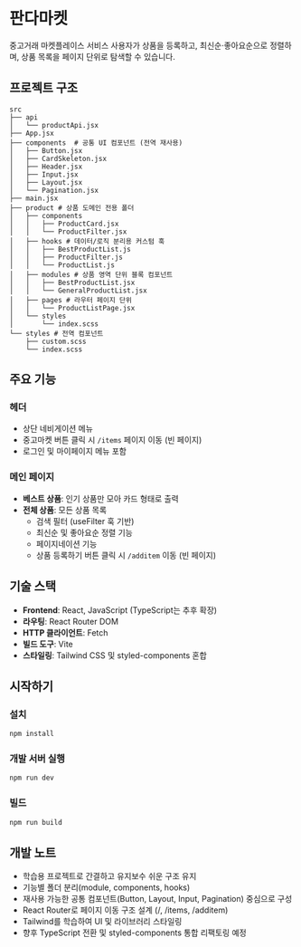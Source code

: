 # 판다마켓
중고거래 마켓플레이스 서비스
사용자가 상품을 등록하고, 최신순·좋아요순으로 정렬하며, 상품 목록을 페이지 단위로 탐색할 수 있습니다.

## 프로젝트 구조
```
src
├── api 
│   └── productApi.jsx
├── App.jsx 
├── components  # 공통 UI 컴포넌트 (전역 재사용)
│   ├── Button.jsx
│   ├── CardSkeleton.jsx
│   ├── Header.jsx
│   ├── Input.jsx
│   ├── Layout.jsx
│   └── Pagination.jsx
├── main.jsx
├── product # 상품 도메인 전용 폴더
│   ├── components 
│   │   ├── ProductCard.jsx
│   │   └── ProductFilter.jsx
│   ├── hooks # 데이터/로직 분리용 커스텀 훅
│   │   ├── BestProductList.js
│   │   ├── ProductFilter.js
│   │   └── ProductList.js
│   ├── modules # 상품 영역 단위 블록 컴포넌트
│   │   ├── BestProductList.jsx
│   │   └── GeneralProductList.jsx
│   ├── pages # 라우터 페이지 단위
│   │   └── ProductListPage.jsx
│   └── styles
│       └── index.scss
└── styles # 전역 컴포넌트
    ├── custom.scss
    └── index.scss
```

## 주요 기능

### 헤더
- 상단 네비게이션 메뉴
- 중고마켓 버튼 클릭 시 `/items` 페이지 이동 (빈 페이지)
- 로그인 및 마이페이지 메뉴 포함

### 메인 페이지
- **베스트 상품**: 인기 상품만 모아 카드 형태로 출력
- **전체 상품**: 모든 상품 목록
  - 검색 필터 (useFilter 훅 기반)
  - 최신순 및 좋아요순 정렬 기능
  - 페이지네이션 기능
  - 상품 등록하기 버튼 클릭 시 `/additem` 이동 (빈 페이지)

## 기술 스택
- **Frontend**: React, JavaScript (TypeScript는 추후 확장)
- **라우팅**: React Router DOM
- **HTTP 클라이언트**: Fetch
- **빌드 도구**: Vite
- **스타일링**: Tailwind CSS 및 styled-components 혼합

## 시작하기

### 설치
```bash
npm install
```

### 개발 서버 실행
```bash
npm run dev
```

### 빌드
```bash
npm run build
```

## 개발 노트

- 학습용 프로젝트로 간결하고 유지보수 쉬운 구조 유지
- 기능별 폴더 분리(module, components, hooks)
- 재사용 가능한 공통 컴포넌트(Button, Layout, Input, Pagination) 중심으로 구성
- React Router로 페이지 이동 구조 설계 (/, /items, /additem)
- Tailwind를 학습하여 UI 및 라이브러리 스타일링
- 향후 TypeScript 전환 및 styled-components 통합 리팩토링 예정
